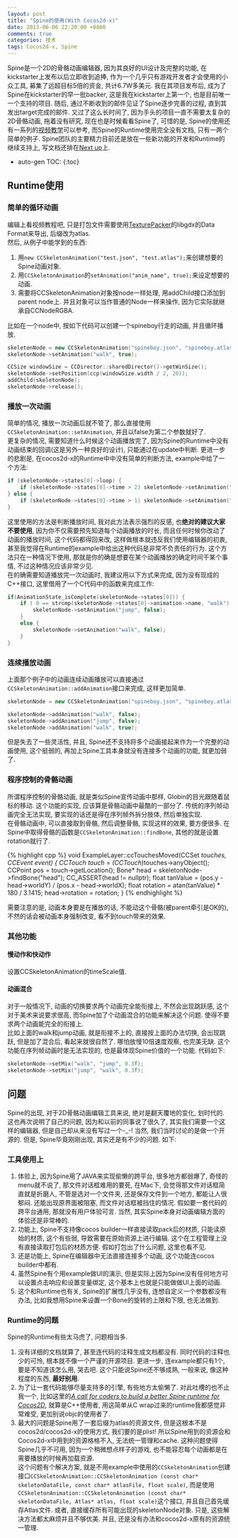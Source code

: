 ```yaml
---
layout: post
title: "Spine的使用(With Cocos2d-x)"
date: 2013-06-06 22:20:00 +0800
comments: true
categories: 技术
tags: Cocos2d-x, Spine
---
```


Spine是一个2D的骨骼动画编辑器, 因为其良好的UI设计及完整的功能, 在kickstarter上发布以后立即收到追捧, 作为一个几乎只有游戏开发者才会使用的小众工具, 募集了远超目标5倍的资金, 共计6.7W多美元.  我在其项目发布后, 成为了Spine在kickstarter的早一批backer, 这是我在kickstarter上第一个, 也是目前唯一一个支持的项目. 随后, 通过不断收到的邮件见证了Spine逐步完善的过程, 直到其发出target完成的邮件.  又过了这么长时间了, 因为手头的项目一直不需要太复杂的2D骨骼动画, 拖着没有研究, 现在也是时候看看Spine了, 可惜的是, Spine的使用还有一系列的[视频教学](http://esotericsoftware.com/spine-videos/)可以参考, 而Spine的Runtime使用完全没有文档, 只有一两个简单的例子. Spine团队的主要精力目前还是放在一些新功能的开发和Runtime的继续支持上, 写文档还排在[Next up](https://trello.com/board/spine-runtimes/5131f92a7d6864661c002455)上.  

<!--more-->

* auto-gen TOC:
{:toc}

## Runtime使用
### 简单的循环动画
编辑上看视频教程吧, 只是打包文件需要使用[TexturePacker](http://www.codeandweb.com/texturepacker)的libgdx的Data Format来导出, 后缀改为atlas.  
然后, 从例子中能学到的东西:

1. 用`new CCSkeletonAnimation("test.json", "test.atlas");`来创建想要的Spine动画对象.  
2. 用`CCSkeletonAnimation`的`setAnimation("anim_name", true);`来设定想要的动画.  
3. 需要将CCSkeletonAnimation对象按node一样处理, 用addChild接口添加到parent node上.  并且对象可以当作普通的Node一样来操作, 因为它实际就继承自CCNodeRGBA.  

比如在一个node中, 按如下代码可以创建一个spineboy行走的动画, 并且循环播放.   

~~~ cpp
skeletonNode = new CCSkeletonAnimation("spineboy.json", "spineboy.atlas");
skeletonNode->setAnimation("walk", true);

CCSize windowSize = CCDirector::sharedDirector()->getWinSize();
skeletonNode->setPosition(ccp(windowSize.width / 2, 20));
addChild(skeletonNode);
skeletonNode->release();
~~~

### 播放一次动画
简单的情况, 播放一次动画后就不管了, 那么直接使用`CCSkeletonAnimation::setAnimation`, 并且以false为第二个参数就好了.  
更复杂的情况, 需要知道什么时候这个动画播放完了, 因为Spine的Runtime中没有动画结束的回调(这是另外一种良好的设计), 只能通过在update中判断.  更进一步的悲剧是, 在cocos2d-x的Runtime中中没有简单的判断方法, example中给了一个方法:

~~~ cpp
if (skeletonNode->states[0]->loop) {
	if (skeletonNode->states[0]->time > 2) skeletonNode->setAnimation("jump", false);
} else {
	if (skeletonNode->states[0]->time > 1) skeletonNode->setAnimation("walk", true);
}
~~~

这里使用的方法是判断播放时间, 我对此方法表示强烈的反感, 也**绝对的建议大家不要使用**, 因为你不仅需要预先知道每个动画播放的时长, 而且任何时候你改动了动画的播放时间, 这个代码都得回来改, 这样做根本就违反我们使用编辑器的初衷, 甚至我觉得在Runtime的example中给出这种代码是非常不负责任的行为.  这个方法只在一种情况下使用, 那就是你的确是想要在某个动画播放的确定时间干某个事情, 不过这种情况应该非常少见.  
在的确需要知道播放完一次动画时, 我建议用以下方式来完成, 因为没有现成的C++接口, 这里借用了一个C代码中的函数来完成工作:  

~~~ cpp
if(AnimationState_isComplete(skeletonNode->states[0])) {
	if ( 0 == strcmp(skeletonNode->states[0]->animation->name, "walk") ) {
		skeletonNode->setAnimation("jump", false);
	}
	else {
		skeletonNode->setAnimation("walk", false);
	}
}
~~~

### 连续播放动画
上面那个例子中的动画连续动画播放可以直接通过`CCSkeletonAnimation::addAnimation`接口来完成, 这样更加简单.  

~~~ cpp
skeletonNode = new CCSkeletonAnimation("spineboy.json", "spineboy.atlas");

skeletonNode->addAnimation("walk", false);
skeletonNode->addAnimation("jump", false);
skeletonNode->addAnimation("walk", true);
~~~

但是失去了一些灵活性, 并且, Spine还不支持将多个动画接起来作为一个完整的动画使用, 这个挺弱的, 再加上Spine工具本身就没有连接多个动画的功能, 就更加弱了.  

### 程序控制的骨骼动画
所谓程序控制的骨骼动画, 就是类似Spine宣传动画中那样, Globin的目光跟随着鼠标的移动.  这个功能的实现, 应该算是骨骼动画中最酷的一部分了.  传统的序列帧动画完全无法实现, 要实现的话还是得在序列帧外拆分肢体, 然后单独实现.  
在骨骼动画中, 可以直接取到骨骼, 然后调整骨骼, 实现这样的效果, 要方便很多.  在Spine中取得骨骼的函数是`CCSkeletonAnimation::findBone`, 其他的就是设置rotation就行了.  

{% highlight cpp %}
void ExampleLayer::ccTouchesMoved(CCSet *touches, CCEvent *event) {
	CCTouch* touch = (CCTouch*)touches->anyObject();
	CCPoint pos = touch->getLocation();
	Bone* head = skeletonNode->findBone("head");
	CC_ASSERT(head != nullptr);
	float tanValue = (pos.y - head->worldY) / (pos.x - head->worldX);
	float rotation = atan(tanValue) * 180 / 3.1415;
	head->rotation = rotation;
}
{% endhighlight %}

需要注意的是, 动画本身要是在播放的话, 不能动这个骨骼(被parent牵引是OK的), 不然的话会被动画本身强制改变, 看不到touch带来的效果.  

### 其他功能

#### 慢动作和快动作
设置CCSkeletonAnimation的timeScale值.

#### 动画混合
对于一般情况下, 动画的切换要求两个动画完全能衔接上, 不然会出现跳跃感, 这个对于美术来说要求很高, 而Spine加了个动画混合的功能来解决这个问题.  使得不要求两个动画能完全的衔接上.  
比如上面的walk和jump动画, 就是衔接不上的, 直接按上面的办法切换, 会出现跳跃, 但是加了混合后, 看起来就很自然了.  哪怕放慢10倍速度观察, 也完美无缺.  这个功能在序列帧动画时是无法实现的, 也是最体现Spine价值的一个功能.  代码如下:  

```cpp
skeletonNode->setMix("walk", "jump", 0.3f);
skeletonNode->setMix("jump", "walk", 0.3f);
```

## 问题
Spine的出现, 对于2D骨骼动画编辑工具来说, 绝对是翻天覆地的变化, 划时代的.  这也再次说明了自己的问题, 因为和以前的同事说了很久了, 其实我们需要一个这样的编辑器, 但是自己却从来没有写过一个-_-! 当然, 我们当时讨论的是做一个开源的.  但是, Spine毕竟刚刚出现, 其实还是有不少的问题.  如下:  

### 工具使用上

1. 体验上, 因为Spine用了JAVA来实现偷懒的跨平台, 很多地方都弱爆了, 奇怪的menu就不说了,  那文件对话框难用的要死, 在Mac下, 会觉得那文件对话框简直就是折磨人, 不管是选对一个文件夹, 还是保存文件到一个地方, 都能让人很郁闷.  还能出现原界面被阻塞, 而文件对话框被挡住的情况.  假如要一套代码的跨平台通用, 那就没有用户体验可言.  当然, 其实Spine本身对动画编辑方面的体验还是非常棒的.  
2. 功能上, Spine不支持像cocos builder一样直接读取pack后的材质, 只能读原始的材质, 这个有些弱, 导致需要在原始资源上进行编辑.  这个在工程管理上没有直接读取打包后的材质方便.  假如打包出了什么问题, 这里也看不见.  
3. 还是功能上, Spine在编辑器中无法直接连接多个动画, 这个功能连cocos builder中都有.  
4. 虽然Spine有个用example做UI的演示, 但是实际上因为Spine没有任何地方可以设置点击响应和设置变量绑定, 这个基本上也就是只能做做UI上面的动画.  
5. 这个和Runtime也有关, Spine的扩展性几乎没有, 连想自定义一个参数都没有办法, 比如我想用Spine来设置一个Bone的旋转的上限和下限, 也无法做到.    

### Runtime的问题
Spine的Runtime有些太马虎了, 问题相当多.  

1. 没有详细的文档就算了, 甚至连代码的注释生成文档都没有.  同时代码的注释也少的可怜, 根本就不像一个严谨的开源项目.  更进一步, 连example都只有1个, 要是不知道该怎么用, 哭去吧.  这个只能说Spine还不够成熟, 一般来说, 像这种程度的东西, **最好别用**.  
2. 为了让一套代码能够尽量支持多的引擎, 有些地方太偷懒了.  对此吐槽的也不止我一个, 比如这里的[*A call for coders to build a better Spine runtime for Cocos2D*](http://www.cocos2d-iphone.org/forums/topic/a-call-for-coders-to-build-a-better-spine-runtime-for-cocos2d/), 就算是C++使用者, 用这简单从C wrap过来的runtime我都感觉非常难受, 更加别说objc的使用者了.  
3. 最大的问题是Spine用了一套后缀为atlas的资源文件,   但是这根本不是cocos2d/cocos2d-x的使用方式, 我们要的是plist!  所以Spine用到的资源会和Cocos2d-x中用到的资源格格不入, 无法统一管理和cache.  这种问题使得Spine几乎不可用, 因为一个稍微想点样子的游戏, 也不能容忍每个动画都是在需要播放的时候再加载资源.  
这个问题有个解决方案, 就是不用example中使用的`CCSkeletonAnimation`创建接口`CCSkeletonAnimation::CCSkeletonAnimation (const char* skeletonDataFile, const char* atlasFile, float scale)`, 而是使用`CCSkeletonAnimation::CCSkeletonAnimation (const char* skeletonDataFile, Atlas* atlas, float scale)`这个接口, 并且自己首先缓存Atlas文件.  或者, 直接缓存所有可能出现的skeletonNode对象.  只是, 这些解决方法都太麻烦并且不够优美.  并且, 还是没有办法和cocos2d-x原有的资源统一管理.  

